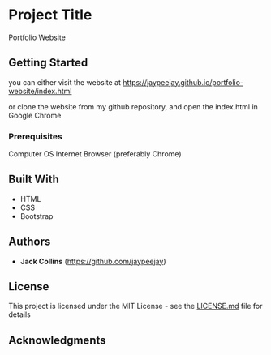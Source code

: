 # Project Title

Portfolio Website

## Getting Started

you can either visit the website at https://jaypeejay.github.io/portfolio-website/index.html

or clone the website from my github repository, and open the index.html in Google Chrome

### Prerequisites

Computer
OS
Internet Browser (preferably Chrome)



## Built With

* HTML
* CSS
* Bootstrap



## Authors

* **Jack Collins**  (https://github.com/jaypeejay)



## License

This project is licensed under the MIT License - see the [LICENSE.md](LICENSE.md) file for details

## Acknowledgments

